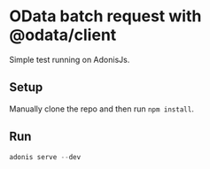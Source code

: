 # OData batch request with @odata/client

Simple test running on AdonisJs.


## Setup

Manually clone the repo and then run `npm install`.

## Run

```js
adonis serve --dev
```

